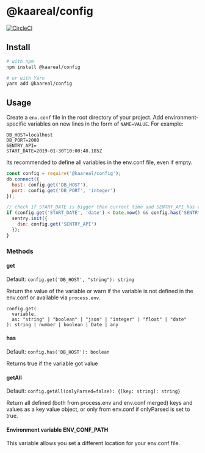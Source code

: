 # @kaareal/config

[![CircleCI](https://circleci.com/gh/kaareal/config/tree/master.svg?style=svg)](https://circleci.com/gh/kaareal/config/tree/master)

## Install

```bash
# with npm
npm install @kaareal/config

# or with Yarn
yarn add @kaareal/config
```

## Usage

Create a `env.conf` file in the root directory of your project. Add
environment-specific variables on new lines in the form of `NAME=VALUE`.
For example:

```dosini
DB_HOST=localhost
DB_PORT=2000
SENTRY_API=
START_DATE=2019-01-30T10:00:48.185Z
```

Its recommended to define all variables in the env.conf file, even if empty.

```javascript
const config = require('@kaareal/config');
db.connect({
  host: config.get('DB_HOST'),
  port: config.get('DB_PORT', 'integer')
});

// check if START_DATE is bigger than current time and SENTRY_API has value
if (config.get('START_DATE', 'date') < Date.now() && config.has('SENTRY_API')) {
  sentry.init({
    dsn: config.get('SENTRY_API')
  });
}
```

### Methods

#### get

Default: `config.get('DB_HOST', "string"): string`

Return the value of the variable or warn if the variable is not defined in the env.conf or available via `process.env`.

```
config.get(
  variable,
  as: "string" | "boolean" | "json" | "integer" | "float" | "date"
): string | number | boolean | Date | any
```

#### has

Default: `config.has('DB_HOST'): boolean`

Returns true if the variable got value

#### getAll

Default: `config.getAll(onlyParsed=false): {[key: string]: string}`

Return all defined (both from process.env and env.conf merged) keys and values as a key value object, or only from env.conf if onlyParsed is set to true.

#### Environment variable ENV_CONF_PATH

This variable allows you set a different location for your env.conf file.
